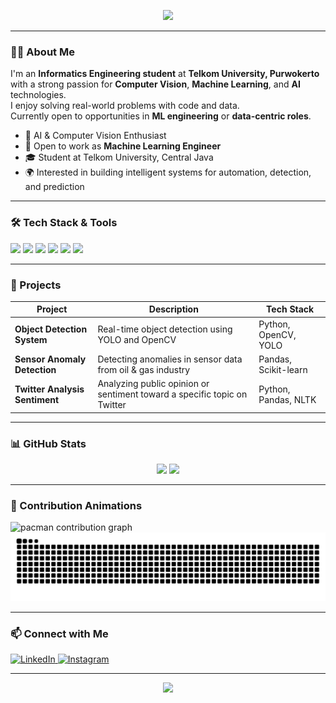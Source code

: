 <!-- 👋 Animated Typing Banner -->
<p align="center">
  <img src="https://readme-typing-svg.demolab.com?font=Fira+Code&size=24&pause=1000&color=3BF7FF&center=true&vCenter=true&width=800&lines=Hi+I'm+Raditya+Prama;Informatics+Engineering+Student+at+Telkom+University;Computer+Vision+%7C+ML+%7C+AI+Enthusiast;Open+to+Machine+Learning+Roles" />
</p>

---

### 👨‍💻 About Me

I'm an **Informatics Engineering student** at **Telkom University, Purwokerto**  
with a strong passion for **Computer Vision**, **Machine Learning**, and **AI** technologies.  
I enjoy solving real-world problems with code and data.  
Currently open to opportunities in **ML engineering** or **data-centric roles**.

- 🧠 AI & Computer Vision Enthusiast  
- 💼 Open to work as **Machine Learning Engineer**  
- 🎓 Student at Telkom University, Central Java  
- 🌍 Interested in building intelligent systems for automation, detection, and prediction  

---

### 🛠️ Tech Stack & Tools

<p>
  <img height="40" src="https://cdn.jsdelivr.net/gh/devicons/devicon/icons/python/python-original.svg" />
  <img height="40" src="https://cdn.jsdelivr.net/gh/devicons/devicon/icons/opencv/opencv-original.svg" />
  <img height="40" src="https://cdn.jsdelivr.net/gh/devicons/devicon/icons/tensorflow/tensorflow-original.svg" />
  <img height="40" src="https://cdn.jsdelivr.net/gh/devicons/devicon/icons/pytorch/pytorch-original.svg" />
  <img height="40" src="https://cdn.jsdelivr.net/gh/devicons/devicon/icons/git/git-original.svg" />
  <img height="40" src="https://cdn.jsdelivr.net/gh/devicons/devicon/icons/linux/linux-original.svg" />
</p>

---

### 🧪 Projects

| Project | Description | Tech Stack |
|--------|-------------|------------|
| **Object Detection System** | Real-time object detection using YOLO and OpenCV | Python, OpenCV, YOLO |
| **Sensor Anomaly Detection** | Detecting anomalies in sensor data from oil & gas industry | Pandas, Scikit-learn |
| **Twitter Analysis Sentiment** | Analyzing public opinion or sentiment toward a specific topic on Twitter | Python, Pandas, NLTK |

---

### 📊 GitHub Stats

<p align="center">
  <img width="48%" src="https://github-readme-stats.vercel.app/api?username=Radityaprama&show_icons=true&theme=tokyonight" />
  <img width="48%" src="https://github-readme-streak-stats.herokuapp.com/?user=Radityaprama&theme=tokyonight" />
</p>

---

### 🧠 Contribution Animations

<!-- 🟡 Pacman Graph -->
<picture>
  <source media="(prefers-color-scheme: dark)" srcset="https://raw.githubusercontent.com/Radityaprama/Radityaprama/output/pacman-contribution-graph-dark.svg">
  <source media="(prefers-color-scheme: light)" srcset="https://raw.githubusercontent.com/Radityaprama/Radityaprama/output/pacman-contribution-graph.svg">
  <img alt="pacman contribution graph" src="https://raw.githubusercontent.com/Radityaprama/Radityaprama/output/pacman-contribution-graph.svg">
</picture>

<!-- 🐍 Snake Animation -->
<img src="https://raw.githubusercontent.com/Radityaprama/Radityaprama/output/snake.svg" alt="Snake animation" />

---

### 📫 Connect with Me

<div align="left">
  <a href="https://linkedin.com/in/raditya-prama-699aa4284" target="_blank">
    <img src="https://raw.githubusercontent.com/maurodesouza/profile-readme-generator/master/src/assets/icons/social/linkedin/default.svg" width="52" height="40" alt="LinkedIn" />
  </a>
  <a href="https://www.instagram.com/rdtyaa.el?igsh=MWZnbnZjbHc4OGx0NQ%3D%3D&utm_source=qr" target="_blank">
    <img src="https://raw.githubusercontent.com/maurodesouza/profile-readme-generator/master/src/assets/icons/social/instagram/default.svg" width="52" height="40" alt="Instagram" />
  </a>
</div>

---

<!-- 🌊 Footer -->
<p align="center">
  <img src="https://capsule-render.vercel.app/api?type=waving&color=0:0f2027,100:2c5364&height=120&section=footer"/>
</p>
